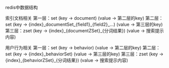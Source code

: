 redis中数据结构

索引文档相关
第一层：set (key -> document) (value -> 第二层的key)
第二层：set (key -> {index}\_documentSet_{field1}\_{field2}\_...) (value -> 第三层的key)
第三层：zset (key -> {index}\_{documentZSet}\_{分词结果}) (value -> 搜索提示内容)

用户行为相关
第一层：set (key -> behavior) (value -> 第二层的key) 
第二层：set (key -> {index}\_behaviorSet) (value -> 第三层的key)
第三层：zset (key -> {index}\_{behaviorZSet}\_{分词结果}) (value -> 搜索提示内容)